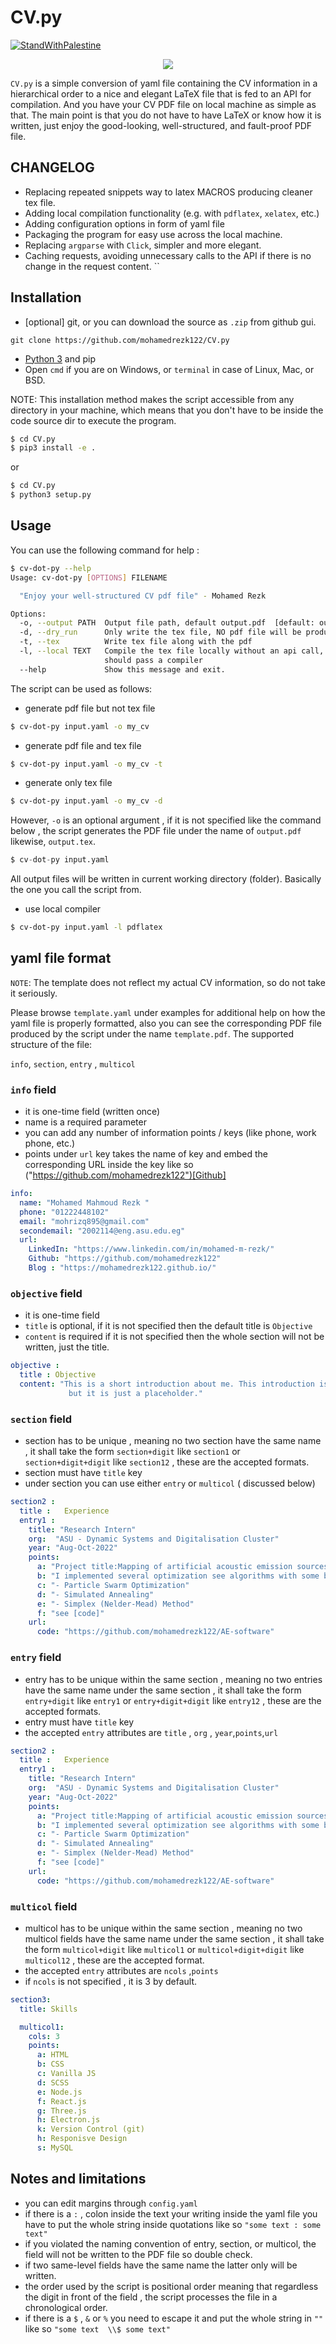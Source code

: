# CV.py
<!-- <p align="center"><img src="https://user-images.githubusercontent.com/50466262/218974424-28ddff01-76d2-4258-bda0-3b89cdbea5d3.png" /></p> -->

[![StandWithPalestine](https://raw.githubusercontent.com/TheBSD/StandWithPalestine/main/badges/StandWithPalestine.svg)](https://github.com/TheBSD/StandWithPalestine/blob/main/docs/README.md)

<p align="center"><img src="preview.png" /></p>


`CV.py`  is  a simple conversion of yaml file containing the CV information in a hierarchical order to a nice and elegant LaTeX file that is fed to an API for compilation. And you have your CV PDF file on local machine as simple as that. The main point is that you do not have to have LaTeX or know how it is written, just enjoy the good-looking, well-structured, and fault-proof PDF file. 

## CHANGELOG
- Replacing repeated snippets way to latex MACROS producing cleaner tex file.
- Adding local compilation functionality (e.g. with `pdflatex`, `xelatex`, etc.) 
- Adding configuration options in form of yaml file
- Packaging the program for easy use across the local machine.
- Replacing `argparse` with `Click`, simpler and more elegant.
- Caching requests, avoiding unnecessary calls to the API if there is no change in the request content.
``
## Installation

- [optional] git, or you can download the source as `.zip` from github gui.
```
git clone https://github.com/mohamedrezk122/CV.py
```
- [Python 3](https://www.python.org/downloads/)  and pip 
- Open ```cmd```  if you are on Windows, or ```terminal``` in case of Linux, Mac, or BSD. 

NOTE: This installation method makes the script accessible from any directory in your machine, which means that you don't have to be inside the code source dir to execute the program.  

``` sh
$ cd CV.py
$ pip3 install -e .
```
or 
``` sh
$ cd CV.py
$ python3 setup.py
```

## Usage

You can use the following command for help :
``` sh
$ cv-dot-py --help
Usage: cv-dot-py [OPTIONS] FILENAME

  "Enjoy your well-structured CV pdf file" - Mohamed Rezk

Options:
  -o, --output PATH  Output file path, default output.pdf  [default: output]
  -d, --dry_run      Only write the tex file, NO pdf file will be produced
  -t, --tex          Write tex file along with the pdf
  -l, --local TEXT   Compile the tex file locally without an api call, you
                     should pass a compiler
  --help             Show this message and exit.
```

The script can be used as follows:

- generate pdf file but not tex file 
``` sh
$ cv-dot-py input.yaml -o my_cv 
```
- generate pdf file and tex file 
``` sh
$ cv-dot-py input.yaml -o my_cv -t  
```
- generate only tex file 
``` sh
$ cv-dot-py input.yaml -o my_cv -d  
```


However, `-o` is an optional argument , if it is not specified like the command below , the script generates the PDF file under the name of  `output.pdf` likewise,  `output.tex`.    

``` s
$ cv-dot-py input.yaml 
```

All output files will be written in current working directory (folder). Basically the one you call the script from.

- use local compiler 
``` sh
$ cv-dot-py input.yaml -l pdflatex
```

## yaml file format

`NOTE`: The template does not reflect my actual CV information, so do not take it seriously.

Please browse `template.yaml` under examples for additional help on  how the yaml file is properly formatted, also you can see the corresponding PDF file produced by the script under the name `template.pdf`.
The supported structure of the file:

`info`, `section`, `entry` , `multicol`

### ```info```  field

- it is one-time field (written once)
- name is a required parameter 
- you can add any number of information points / keys (like phone, work phone, etc.) 
- points under ```url``` key takes the name of key and embed  the corresponding URL inside the key like so ("https://github.com/mohamedrezk122")[Github] 

```yaml
info:
  name: "Mohamed Mahmoud Rezk "
  phone: "01222448102"
  email: "mohrizq895@gmail.com"
  secondemail: "2002114@eng.asu.edu.eg"
  url:
    LinkedIn: "https://www.linkedin.com/in/mohamed-m-rezk/"
    Github: "https://github.com/mohamedrezk122"
    Blog : "https://mohamedrezk122.github.io/"
```

### `objective` field

- it is one-time field
- `title` is optional, if it is not specified then the default title is `Objective`
- `content` is required if it is not specified then the whole section will not be written, just the title.

``` yaml
objective :
  title : Objective
  content: "This is a short introduction about me. This introduction is not professionally written
             but it is just a placeholder."
```

### ```section```  field

- section has to be unique , meaning no  two section have the same name , it shall take the form ```section+digit```  like ```section1``` or ```section+digit+digit``` like ```section12``` , these are the accepted formats.  
- section must have ```title``` key
- under section you can use either ```entry```  or ```multicol``` ( discussed below)

``` yaml
section2 :
  title :   Experience 
  entry1 : 
    title: "Research Intern"
    org:  "ASU - Dynamic Systems and Digitalisation Cluster"
    year: "Aug-Oct-2022"
    points:
      a: "Project title:Mapping of artificial acoustic emission sources on wind turbine blades "
      b: "I implemented several optimization see algorithms with some bench-markings like:"
      c: "- Particle Swarm Optimization"
      d: "- Simulated Annealing"
      e: "- Simplex (Nelder-Mead) Method"
      f: "see [code]"
    url:
      code: "https://github.com/mohamedrezk122/AE-software"
```

### ```entry```  field

- entry has to be unique within the same section , meaning no  two entries have the same name under the same section , it shall take the form ```entry+digit```  like ```entry1``` or ```entry+digit+digit``` like ```entry12``` , these are the accepted formats.  
- entry must have ```title``` key
- the accepted  ```entry``` attributes are  ```title``` , ```org``` , ```year```,```points```,```url```

``` yaml
section2 :
  title :   Experience 
  entry1 : 
    title: "Research Intern"
    org:  "ASU - Dynamic Systems and Digitalisation Cluster"
    year: "Aug-Oct-2022"
    points:
      a: "Project title:Mapping of artificial acoustic emission sources on wind turbine blades "
      b: "I implemented several optimization see algorithms with some bench-markings like:"
      c: "- Particle Swarm Optimization"
      d: "- Simulated Annealing"
      e: "- Simplex (Nelder-Mead) Method"
      f: "see [code]"
    url:
      code: "https://github.com/mohamedrezk122/AE-software"
```

### ```multicol```  field

- multicol has to be unique within the same section , meaning no  two multicol fields have the same name under the same section , it shall take the form ```multicol+digit```  like ```multicol1``` or ```multicol+digit+digit``` like ```multicol12``` , these are the accepted format.  
- the accepted  ```entry``` attributes are  ```ncols``` ,```points```
- if ```ncols``` is not specified , it is 3 by default.

``` yaml
section3:
  title: Skills

  multicol1:
    cols: 3
    points:
      a: HTML
      b: CSS
      c: Vanilla JS
      d: SCSS
      e: Node.js
      f: React.js
      g: Three.js
      h: Electron.js
      k: Version Control (git)
      h: Responisve Design
      s: MySQL
```
## Notes and limitations

- you can edit margins through `config.yaml`
- if there is a `:` , colon inside the text your writing inside the yaml file you have to put the whole string inside quotations like so  `"some text : some text"`
- if you violated the naming convention of entry, section, or multicol, the field will not be written to the PDF file so double check.
- if two same-level fields have the same name the latter only will be written.
- the order used by the script is positional order meaning that regardless the digit in front of the field , the script processes the file in a chronological order.
- if there is a `$` , `&` or `%` you need to escape it and put the whole string in `""` like so `"some text  \\$ some text"`
 
